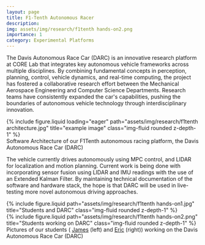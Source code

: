 ```yaml
---
layout: page
title: F1-Tenth Autonomous Racer
description:
img: assets/img/research/f1tenth hands-on2.png
importance: 1
category: Experimental Platforms
---
```


The Davis Autonomous Race Car (DARC) is an innovative research platform at CORE Lab that integrates key autonomous vehicle frameworks across multiple disciplines. By combining fundamental concepts in perception, planning, control, vehicle dynamics, and real-time computing, the project has fostered a collaborative research effort between the Mechanical Aerospace Engineering and Computer Science Departments. Research teams have consistently expanded the car's capabilities, pushing the boundaries of autonomous vehicle technology through interdisciplinary innovation.

<div class="row justify-content-sm-center">
    {% include figure.liquid loading="eager" path="assets/img/research/f1tenth architecture.jpg" title="example image" class="img-fluid rounded z-depth-1" %}
</div>
<div class="caption">
    Software Architecture of our F1Tenth autonomous racing platform, the Davis Autonomous Race Car (DARC)
</div>

The vehicle currently drives autonomously using MPC control, and LIDAR for localization and motion planning. Current work is being done with incorporating sensor fusion using LIDAR and IMU readings with the use of an Extended Kalman Filter. By maintaining technical documentation of the software and hardware stack, the hope is that DARC will be used in live-testing more novel autonomous driving approaches.

<div class="row justify-content-sm-center">
    <div class="col-sm-6 mt-3 mt-md-0">
        {% include figure.liquid path="assets/img/research/f1tenth hands-on1.jpg" title="Students and DARC" class="img-fluid rounded z-depth-1" %}
    </div>
    <div class="col-sm-6 mt-3 mt-md-0">
        {% include figure.liquid path="assets/img/research/f1tenth hands-on2.png" title="Students working on DARC" class="img-fluid rounded z-depth-1" %}
    </div>
</div>
<div class="caption">
    Pictures of our students ( <a href="https://nazari-lab.github.io/people/james/">James</a> (left) and <a href="https://nazari-lab.github.io/people/eric/">Eric</a> (right)) working on the Davis Autonomous Race Car (DARC)
</div>

